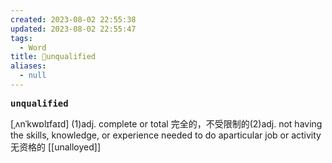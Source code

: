 ```yaml
---
created: 2023-08-02 22:55:38
updated: 2023-08-02 22:55:47
tags:
  - Word
title: 📖unqualified
aliases:
  - null
---
```


<pre><strong>unqualified</strong></pre>
[ˌʌnˈkwɒlɪfaɪd]
(1)adj. complete or total 完全的，不受限制的(2)adj. not having the skills, knowledge, or experience needed to do aparticular job or activity ⽆资格的
[[unalloyed]]
